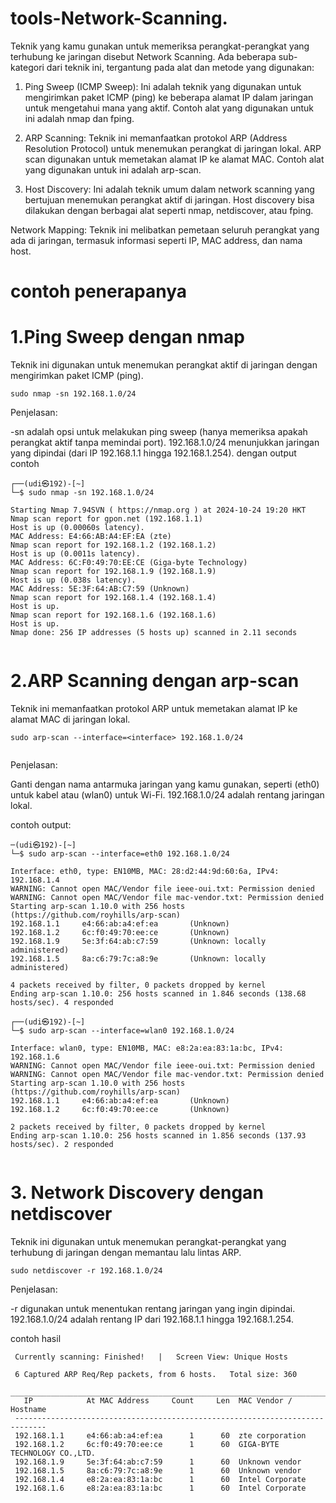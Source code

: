 # tools-Network-Scanning.

Teknik yang kamu gunakan untuk memeriksa perangkat-perangkat yang terhubung ke jaringan disebut Network Scanning. Ada beberapa sub-kategori dari teknik ini, tergantung pada alat dan metode yang digunakan:

  1.  Ping Sweep (ICMP Sweep): Ini adalah teknik yang digunakan untuk mengirimkan paket ICMP (ping) ke beberapa alamat IP dalam jaringan untuk mengetahui mana yang aktif. Contoh alat yang digunakan untuk ini adalah nmap dan fping.

   2. ARP Scanning: Teknik ini memanfaatkan protokol ARP (Address Resolution Protocol) untuk menemukan perangkat di jaringan lokal. ARP scan digunakan untuk memetakan alamat IP ke alamat MAC. Contoh alat yang digunakan untuk ini adalah arp-scan.
   3. Host Discovery: Ini adalah teknik umum dalam network scanning yang bertujuan menemukan perangkat aktif di jaringan. Host discovery bisa dilakukan dengan berbagai alat seperti nmap, netdiscover, atau fping.

   Network Mapping: Teknik ini melibatkan pemetaan seluruh perangkat yang ada di jaringan, termasuk informasi seperti IP, MAC address, dan nama host.

# contoh penerapanya 

 
# 1.Ping Sweep dengan nmap

Teknik ini digunakan untuk menemukan perangkat aktif di jaringan dengan mengirimkan paket ICMP (ping).
````
sudo nmap -sn 192.168.1.0/24

````
Penjelasan:

  -sn adalah opsi untuk melakukan ping sweep (hanya memeriksa apakah perangkat aktif tanpa memindai port).
    192.168.1.0/24 menunjukkan jaringan yang dipindai (dari IP 192.168.1.1 hingga 192.168.1.254).
dengan output contoh 
````
┌──(udi㉿192)-[~]
└─$ sudo nmap -sn 192.168.1.0/24

Starting Nmap 7.94SVN ( https://nmap.org ) at 2024-10-24 19:20 HKT
Nmap scan report for gpon.net (192.168.1.1)
Host is up (0.00060s latency).
MAC Address: E4:66:AB:A4:EF:EA (zte)
Nmap scan report for 192.168.1.2 (192.168.1.2)
Host is up (0.0011s latency).
MAC Address: 6C:F0:49:70:EE:CE (Giga-byte Technology)
Nmap scan report for 192.168.1.9 (192.168.1.9)
Host is up (0.038s latency).
MAC Address: 5E:3F:64:AB:C7:59 (Unknown)
Nmap scan report for 192.168.1.4 (192.168.1.4)
Host is up.
Nmap scan report for 192.168.1.6 (192.168.1.6)
Host is up.
Nmap done: 256 IP addresses (5 hosts up) scanned in 2.11 seconds
                                                                      
````
# 2.ARP Scanning dengan arp-scan

Teknik ini memanfaatkan protokol ARP untuk memetakan alamat IP ke alamat MAC di jaringan lokal.

````
sudo arp-scan --interface=<interface> 192.168.1.0/24


````

Penjelasan:

   Ganti <interface> dengan nama antarmuka jaringan yang kamu gunakan, seperti (eth0) untuk kabel atau (wlan0) untuk Wi-Fi.
   192.168.1.0/24 adalah rentang jaringan lokal.
    
 contoh output:
 ````
─(udi㉿192)-[~]
└─$ sudo arp-scan --interface=eth0 192.168.1.0/24 

Interface: eth0, type: EN10MB, MAC: 28:d2:44:9d:60:6a, IPv4: 192.168.1.4
WARNING: Cannot open MAC/Vendor file ieee-oui.txt: Permission denied
WARNING: Cannot open MAC/Vendor file mac-vendor.txt: Permission denied
Starting arp-scan 1.10.0 with 256 hosts (https://github.com/royhills/arp-scan)
192.168.1.1     e4:66:ab:a4:ef:ea       (Unknown)
192.168.1.2     6c:f0:49:70:ee:ce       (Unknown)
192.168.1.9     5e:3f:64:ab:c7:59       (Unknown: locally administered)
192.168.1.5     8a:c6:79:7c:a8:9e       (Unknown: locally administered)

4 packets received by filter, 0 packets dropped by kernel
Ending arp-scan 1.10.0: 256 hosts scanned in 1.846 seconds (138.68 hosts/sec). 4 responded
                                                                                 
┌──(udi㉿192)-[~]
└─$ sudo arp-scan --interface=wlan0 192.168.1.0/24

Interface: wlan0, type: EN10MB, MAC: e8:2a:ea:83:1a:bc, IPv4: 192.168.1.6
WARNING: Cannot open MAC/Vendor file ieee-oui.txt: Permission denied
WARNING: Cannot open MAC/Vendor file mac-vendor.txt: Permission denied
Starting arp-scan 1.10.0 with 256 hosts (https://github.com/royhills/arp-scan)
192.168.1.1     e4:66:ab:a4:ef:ea       (Unknown)
192.168.1.2     6c:f0:49:70:ee:ce       (Unknown)

2 packets received by filter, 0 packets dropped by kernel
Ending arp-scan 1.10.0: 256 hosts scanned in 1.856 seconds (137.93 hosts/sec). 2 responded
                                                                      
````

# 3. Network Discovery dengan netdiscover
  Teknik ini digunakan untuk menemukan perangkat-perangkat yang terhubung di jaringan dengan memantau lalu lintas ARP.
````
sudo netdiscover -r 192.168.1.0/24

````
Penjelasan:

   -r digunakan untuk menentukan rentang jaringan yang ingin dipindai.
   192.168.1.0/24 adalah rentang IP dari 192.168.1.1 hingga 192.168.1.254.

contoh hasil 
````
 Currently scanning: Finished!   |   Screen View: Unique Hosts                  
                                                                                
 6 Captured ARP Req/Rep packets, from 6 hosts.   Total size: 360                
 _____________________________________________________________________________
   IP            At MAC Address     Count     Len  MAC Vendor / Hostname      
 -----------------------------------------------------------------------------
 192.168.1.1     e4:66:ab:a4:ef:ea      1      60  zte corporation              
 192.168.1.2     6c:f0:49:70:ee:ce      1      60  GIGA-BYTE TECHNOLOGY CO.,LTD.
 192.168.1.9     5e:3f:64:ab:c7:59      1      60  Unknown vendor               
 192.168.1.5     8a:c6:79:7c:a8:9e      1      60  Unknown vendor               
 192.168.1.4     e8:2a:ea:83:1a:bc      1      60  Intel Corporate              
 192.168.1.6     e8:2a:ea:83:1a:bc      1      60  Intel Corporate              
         
````

  
